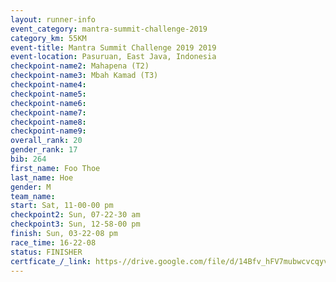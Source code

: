 ```yaml
---
layout: runner-info 
event_category: mantra-summit-challenge-2019 
category_km: 55KM 
event-title: Mantra Summit Challenge 2019 2019 
event-location: Pasuruan, East Java, Indonesia 
checkpoint-name2: Mahapena (T2) 
checkpoint-name3: Mbah Kamad (T3) 
checkpoint-name4: 
checkpoint-name5: 
checkpoint-name6: 
checkpoint-name7: 
checkpoint-name8: 
checkpoint-name9: 
overall_rank: 20
gender_rank: 17
bib: 264
first_name: Foo Thoe
last_name: Hoe
gender: M
team_name: 
start: Sat, 11-00-00 pm
checkpoint2: Sun, 07-22-30 am
checkpoint3: Sun, 12-58-00 pm
finish: Sun, 03-22-08 pm
race_time: 16-22-08
status: FINISHER
certficate_/_link: https-//drive.google.com/file/d/14Bfv_hFV7mubwcvcqyvjXZvDRrtTZEg5/view?usp=sharing
---
```

